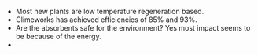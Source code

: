   

- Most new plants are low temperature regeneration based. 
- Climeworks has achieved efficiencies of 85% and 93%. 
- Are the absorbents safe for the environment? Yes most impact seems to be because of the energy. 
- 



